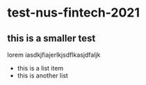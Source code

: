 # test-nus-fintech-2021

## this is a smaller test

lorem iasdkjfiajerlkjsdflkasjdfaljk

* this is a list item
* this is another list
